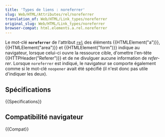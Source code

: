 ```yaml
---
title: 'Types de liens : noreferrer'
slug: Web/HTML/Attributes/rel/noreferrer
translation_of: Web/HTML/Link_types/noreferrer
original_slug: Web/HTML/Link_types/noreferrer
browser-compat: html.elements.a.rel.noreferrer
---
```


Le mot-clé **`noreferrer`** de l'attribut [`rel`](/fr/docs/Web/HTML/Attributes/rel) des éléments {{HTMLElement("a")}}, {{HTMLElement("area")}} et {{HTMLElement("form")}} indique au navigateur, lorsque celui-ci ouvre la ressource cible, d'omettre l'en-tête {{HTTPHeader("Referer")}} et de ne divulguer aucune information de <i lang="en">referrer</i>. Lorsque `noreferrer` est indiqué, le navigateur se comporte également comme si le mot-clé `noopener` avait été spécifié (il n'est donc pas utile d'indiquer les deux).

## Spécifications

{{Specifications}}

## Compatibilité navigateur

{{Compat}}
